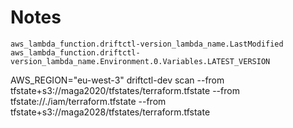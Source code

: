 # Notes

```shell
aws_lambda_function.driftctl-version_lambda_name.LastModified
aws_lambda_function.driftctl-version_lambda_name.Environment.0.Variables.LATEST_VERSION
```

AWS_REGION="eu-west-3" driftctl-dev scan --from tfstate+s3://maga2020/tfstates/terraform.tfstate --from tfstate://./iam/terraform.tfstate --from tfstate+s3://maga2028/tfstates/terraform.tfstate